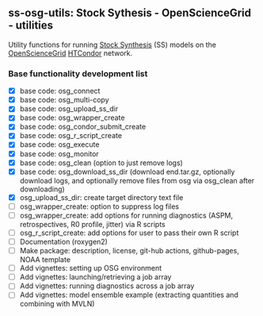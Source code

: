 ## ss-osg-utils: Stock Sythesis - OpenScienceGrid - utilities 

Utility functions for running [Stock Synthesis](https://github.com/nmfs-stock-synthesis/stock-synthesis) (SS) models on the [OpenScienceGrid](https://osg-htc.org/) [HTCondor](https://htcondor.org/) network.

### Base functionality development list
- [x] base code: osg_connect
- [x] base code: osg_multi-copy
- [x] base code: osg_upload_ss_dir
- [x] base code: osg_wrapper_create
- [x] base code: osg_condor_submit_create
- [x] base code: osg_r_script_create
- [x] base code: osg_execute
- [x] base code: osg_monitor
- [x] base code: osg_clean (option to just remove logs)
- [x] base code: osg_download_ss_dir (download end.tar.gz, optionally download logs, and optionally remove files from osg via osg_clean after downloading)
- [x] osg_upload_ss_dir: create target directory text file
- [ ] osg_wrapper_create: option to suppress log files
- [ ] osg_wrapper_create: add options for running diagnostics (ASPM, retrospectives, R0 profile, jitter) via R scripts
- [ ] osg_r_script_create: add options for user to pass their own R script
- [ ] Documentation (roxygen2)
- [ ] Make package: description, license, git-hub actions, github-pages, NOAA template
- [ ] Add vignettes: setting up OSG environment
- [ ] Add vignettes: launching/retrieving a job array
- [ ] Add vignettes: running diagnostics across a job array
- [ ] Add vignettes: model ensemble example (extracting quantities and combining with MVLN)